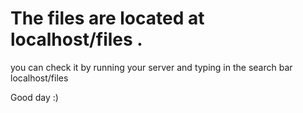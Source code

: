 # The files are located at localhost/files .

you can check it by running your server and typing in the search bar localhost/files 

Good day :)


